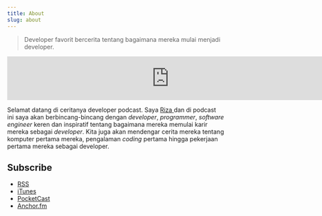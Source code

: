 ```yaml
---
title: About
slug: about
---
```


<div class="pa4">
  <blockquote class="ml0 mt0 pl4 black-90 bl bw2 b--blue">
  <p class="f4 f3-m f3-l lh-copy measure mt0">Developer favorit bercerita tentang bagaimana mereka mulai menjadi developer.</p>
  </blockquote>
</div>
<iframe src="https://anchor.fm/ceritanya-developer/embed/episodes/Coming-Soon-e1aaad" height="102px" width="752px" frameborder="0" scrolling="no"></iframe>

Selamat datang di ceritanya developer podcast. Saya [ Riza ](https://rizafahmi.com) dan di podcast ini saya akan berbincang-bincang dengan *developer*, *programmer*, *software engineer* keren dan inspiratif tentang bagaimana mereka memulai karir mereka sebagai *developer*. Kita juga akan mendengar cerita mereka tentang komputer pertama mereka, pengalaman *coding* pertama hingga pekerjaan pertama mereka sebagai developer.

## Subscribe

* [RSS](https://anchor.fm/s/30348d4/podcast/rss)
* [iTunes](https://itunes.apple.com/us/podcast/ceritanya-developer-podcast/id1364448110?mt=2)
* [PocketCast](https://pca.st/CwU8)
* [Anchor.fm](https://anchor.fm/ceritanya-developer)
